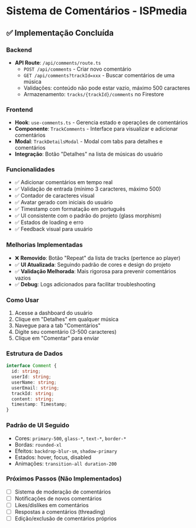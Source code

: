 # Sistema de Comentários - ISPmedia

## ✅ Implementação Concluída

### Backend

- **API Route**: `/api/comments/route.ts`
  - `POST /api/comments` - Criar novo comentário
  - `GET /api/comments?trackId=xxx` - Buscar comentários de uma música
  - Validações: conteúdo não pode estar vazio, máximo 500 caracteres
  - Armazenamento: `tracks/{trackId}/comments` no Firestore

### Frontend

- **Hook**: `use-comments.ts` - Gerencia estado e operações de comentários
- **Componente**: `TrackComments` - Interface para visualizar e adicionar comentários
- **Modal**: `TrackDetailsModal` - Modal com tabs para detalhes e comentários
- **Integração**: Botão "Detalhes" na lista de músicas do usuário

### Funcionalidades

- ✅ Adicionar comentários em tempo real
- ✅ Validação de entrada (mínimo 3 caracteres, máximo 500)
- ✅ Contador de caracteres visual
- ✅ Avatar gerado com iniciais do usuário
- ✅ Timestamp com formatação em português
- ✅ UI consistente com o padrão do projeto (glass morphism)
- ✅ Estados de loading e erro
- ✅ Feedback visual para usuário

### Melhorias Implementadas

- ❌ **Removido**: Botão "Repeat" da lista de tracks (pertence ao player)
- ✅ **UI Atualizada**: Seguindo padrão de cores e design do projeto
- ✅ **Validação Melhorada**: Mais rigorosa para prevenir comentários vazios
- ✅ **Debug**: Logs adicionados para facilitar troubleshooting

### Como Usar

1. Acesse a dashboard do usuário
2. Clique em "Detalhes" em qualquer música
3. Navegue para a tab "Comentários"
4. Digite seu comentário (3-500 caracteres)
5. Clique em "Comentar" para enviar

### Estrutura de Dados

```typescript
interface Comment {
  id: string;
  userId: string;
  userName: string;
  userEmail: string;
  trackId: string;
  content: string;
  timestamp: Timestamp;
}
```

### Padrão de UI Seguido

- Cores: `primary-500`, `glass-*`, `text-*`, `border-*`
- Bordas: `rounded-xl`
- Efeitos: `backdrop-blur-sm`, `shadow-primary`
- Estados: hover, focus, disabled
- Animações: `transition-all duration-200`

### Próximos Passos (Não Implementados)

- [ ] Sistema de moderação de comentários
- [ ] Notificações de novos comentários
- [ ] Likes/dislikes em comentários
- [ ] Respostas a comentários (threading)
- [ ] Edição/exclusão de comentários próprios
